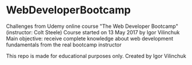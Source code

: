 # WebDeveloperBootcamp
Challenges from Udemy online course "The Web Developer Bootcamp" (instructor: Colt Steele)
Course started on 13 May 2017 by Igor Vilinchuk
Main objective: receive complete knowledge about web development fundamentals from the real bootcamp instructor

This repo is made for educational purposes only.
Created by Igor Vilinchuk

